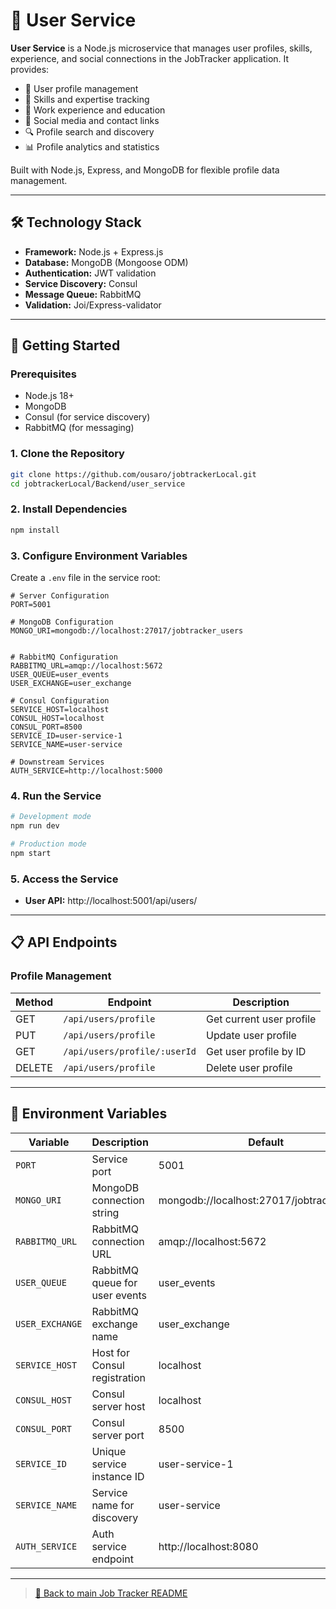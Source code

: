 # 👤 User Service

**User Service** is a Node.js microservice that manages user profiles, skills, experience, and social connections in the JobTracker application. It provides:

- 👤 User profile management
- 🎯 Skills and expertise tracking  
- 💼 Work experience and education
- 🔗 Social media and contact links
- 🔍 Profile search and discovery
- 📊 Profile analytics and statistics

Built with Node.js, Express, and MongoDB for flexible profile data management.

---

## 🛠️ Technology Stack

- **Framework:** Node.js + Express.js
- **Database:** MongoDB (Mongoose ODM)
- **Authentication:** JWT validation
- **Service Discovery:** Consul
- **Message Queue:** RabbitMQ
- **Validation:** Joi/Express-validator

---

## 🚀 Getting Started

### Prerequisites
- Node.js 18+ 
- MongoDB
- Consul (for service discovery)
- RabbitMQ (for messaging)

### 1. Clone the Repository

```bash
git clone https://github.com/ousaro/jobtrackerLocal.git
cd jobtrackerLocal/Backend/user_service
```

### 2. Install Dependencies

```bash
npm install
```

### 3. Configure Environment Variables

Create a `.env` file in the service root:

```env
# Server Configuration
PORT=5001

# MongoDB Configuration
MONGO_URI=mongodb://localhost:27017/jobtracker_users


# RabbitMQ Configuration
RABBITMQ_URL=amqp://localhost:5672
USER_QUEUE=user_events
USER_EXCHANGE=user_exchange

# Consul Configuration
SERVICE_HOST=localhost
CONSUL_HOST=localhost
CONSUL_PORT=8500
SERVICE_ID=user-service-1
SERVICE_NAME=user-service

# Downstream Services
AUTH_SERVICE=http://localhost:5000
```

### 4. Run the Service

```bash
# Development mode
npm run dev

# Production mode
npm start
```

### 5. Access the Service

- **User API:** http://localhost:5001/api/users/

---

## 📋 API Endpoints

### Profile Management

| Method | Endpoint | Description |
|--------|----------|-------------|
| GET | `/api/users/profile` | Get current user profile |
| PUT | `/api/users/profile` | Update user profile |
| GET | `/api/users/profile/:userId` | Get user profile by ID |
| DELETE | `/api/users/profile` | Delete user profile |

---

## 🔧 Environment Variables

| Variable | Description | Default |
|----------|-------------|---------|
| `PORT` | Service port | 5001 |
| `MONGO_URI` | MongoDB connection string | mongodb://localhost:27017/jobtracker_users |
| `RABBITMQ_URL` | RabbitMQ connection URL | amqp://localhost:5672 |
| `USER_QUEUE` | RabbitMQ queue for user events | user_events |
| `USER_EXCHANGE` | RabbitMQ exchange name | user_exchange |
| `SERVICE_HOST` | Host for Consul registration | localhost |
| `CONSUL_HOST` | Consul server host | localhost |
| `CONSUL_PORT` | Consul server port | 8500 |
| `SERVICE_ID` | Unique service instance ID | user-service-1 |
| `SERVICE_NAME` | Service name for discovery | user-service |
| `AUTH_SERVICE` | Auth service endpoint | http://localhost:8080 |

---

> [🔗 Back to main Job Tracker README](../../README.md)